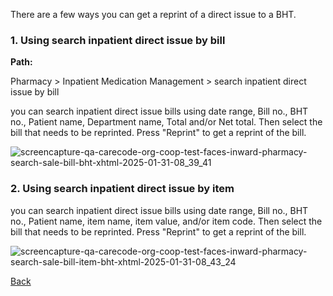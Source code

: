 There are a few ways you can get a reprint of a direct issue to a BHT.

### 1. Using search inpatient direct issue by bill

**Path:**

Pharmacy > Inpatient Medication Management > search inpatient direct issue by bill

you can search inpatient direct issue bills using date range, Bill no., BHT no., Patient name, Department name, Total and/or Net total. Then select the bill that needs to be reprinted. Press "Reprint" to get a reprint of the bill.

 
![screencapture-qa-carecode-org-coop-test-faces-inward-pharmacy-search-sale-bill-bht-xhtml-2025-01-31-08_39_41](https://github.com/user-attachments/assets/ac397020-7465-4ccd-be17-f8565e340c91)

### 2. Using search inpatient direct issue by item 

you can search inpatient direct issue bills using date range, Bill no., BHT no., Patient name, item name, item value, and/or item code. Then select the bill that needs to be reprinted. Press "Reprint" to get a reprint of the bill.



![screencapture-qa-carecode-org-coop-test-faces-inward-pharmacy-search-sale-bill-item-bht-xhtml-2025-01-31-08_43_24](https://github.com/user-attachments/assets/334c951a-46c8-499c-9174-a7b7dde87c83)

[Back](https://github.com/hmislk/hmis/wiki/Pharmacy-Inward-Issue)







